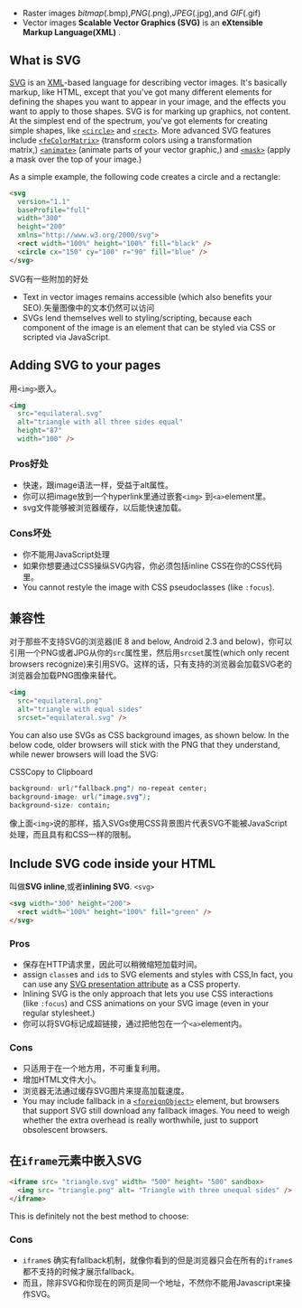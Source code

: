 - Raster images *bitmap*(.bmp),*PNG*(.png),*JPEG*(.jpg),and *GIF*(.gif)
- Vector images
**Scalable Vector Graphics (SVG)** is an **eXtensible Markup Language(XML)** .

## What is SVG
[SVG](https://developer.mozilla.org/en-US/docs/Web/SVG) is an [XML](https://developer.mozilla.org/en-US/docs/Glossary/XML)-based language for describing vector images. It's basically markup, like HTML, except that you've got many different elements for defining the shapes you want to appear in your image, and the effects you want to apply to those shapes. SVG is for marking up graphics, not content. At the simplest end of the spectrum, you've got elements for creating simple shapes, like [`<circle>`](https://developer.mozilla.org/en-US/docs/Web/SVG/Element/circle) and [`<rect>`](https://developer.mozilla.org/en-US/docs/Web/SVG/Element/rect). More advanced SVG features include [`<feColorMatrix>`](https://developer.mozilla.org/en-US/docs/Web/SVG/Element/feColorMatrix) (transform colors using a transformation matrix,) [`<animate>`](https://developer.mozilla.org/en-US/docs/Web/SVG/Element/animate) (animate parts of your vector graphic,) and [`<mask>`](https://developer.mozilla.org/en-US/docs/Web/SVG/Element/mask) (apply a mask over the top of your image.)

As a simple example, the following code creates a circle and a rectangle:


```html
<svg
  version="1.1"
  baseProfile="full"
  width="300"
  height="200"
  xmlns="http://www.w3.org/2000/svg">
  <rect width="100%" height="100%" fill="black" />
  <circle cx="150" cy="100" r="90" fill="blue" />
</svg>
```

SVG有一些附加的好处
- Text in vector images remains accessible (which also benefits your SEO).矢量图像中的文本仍然可以访问
- SVGs lend themselves well to styling/scripting, because each component of the image is an element that can be styled via CSS or scripted via JavaScript.

## Adding SVG to your pages

用`<img>`嵌入。
```html
<img
  src="equilateral.svg"
  alt="triangle with all three sides equal"
  height="87"
  width="100" />
```

### Pros好处
- 快速，跟image语法一样，受益于alt属性。
- 你可以把image放到一个hyperlink里通过嵌套`<img>` 到`<a>`element里。
- svg文件能够被浏览器缓存，以后能快速加载。

### Cons坏处
- 你不能用JavaScript处理
- 如果你想要通过CSS操纵SVG内容，你必须包括inline CSS在你的CSS代码里。
- You cannot restyle the image with CSS pseudoclasses (like `:focus`).

## 兼容性
对于那些不支持SVG的浏览器(IE 8 and below, Android 2.3 and below)，你可以引用一个PNG或者JPG从你的`src`属性里，然后用`srcset`属性(which only recent browsers recognize)来引用SVG。这样的话，只有支持的浏览器会加载SVG老的浏览器会加载PNG图像来替代。

```html
<img
  src="equilateral.png"
  alt="triangle with equal sides"
  srcset="equilateral.svg" />
```

You can also use SVGs as CSS background images, as shown below. In the below code, older browsers will stick with the PNG that they understand, while newer browsers will load the SVG:

CSSCopy to Clipboard

```css
background: url("fallback.png") no-repeat center;
background-image: url("image.svg");
background-size: contain;
```
像上面`<img>`说的那样，插入SVGs使用CSS背景图片代表SVG不能被JavaScript处理，而且具有和CSS一样的限制。


## Include SVG code inside your HTML
叫做**SVG inline**,或者**inlining SVG**.
`<svg>`

```html
<svg width="300" height="200">
  <rect width="100%" height="100%" fill="green" />
</svg>
```

### Pros
- 保存在HTTP请求里，因此可以稍微缩短加载时间。
- assign `class`es and `id`s to SVG elements and styles with CSS,In fact, you can use any [SVG presentation attribute](https://developer.mozilla.org/en-US/docs/Web/SVG/Attribute#presentation_attributes) as a CSS property.
- Inlining SVG is the only approach that lets you use CSS interactions (like `:focus`) and CSS animations on your SVG image (even in your regular stylesheet.)
- 你可以将SVG标记成超链接，通过把他包在一个`<a>`element内。
### Cons
- 只适用于在一个地方用，不可重复利用。
- 增加HTML文件大小。
- 浏览器无法通过缓存SVG图片来提高加载速度。
- You may include fallback in a [`<foreignObject>`](https://developer.mozilla.org/en-US/docs/Web/SVG/Element/foreignObject) element, but browsers that support SVG still download any fallback images. You need to weigh whether the extra overhead is really worthwhile, just to support obsolescent browsers.

## 在`iframe`元素中嵌入SVG
```html
<iframe src= "triangle.svg" width= "500" height= "500" sandbox>
  <img src= "triangle.png" alt= "Triangle with three unequal sides" />
</iframe>
```
This is definitely not the best method to choose:
### Cons
- `iframe`s 确实有fallback机制，就像你看到的但是浏览器只会在所有的`iframe`s都不支持的时候才展示fallback。
- 而且，除非SVG和你现在的网页是同一个地址，不然你不能用Javascript来操作SVG。